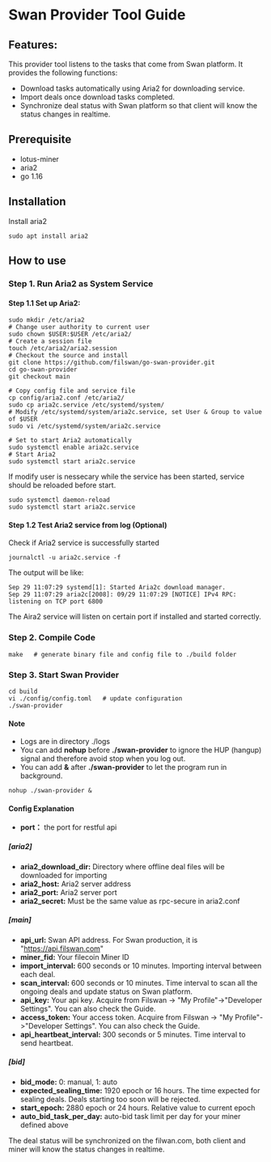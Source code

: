 # Swan Provider Tool Guide

## Features:

This provider tool listens to the tasks that come from Swan platform. It provides the following functions:

* Download tasks automatically using Aria2 for downloading service.
* Import deals once download tasks completed.
* Synchronize deal status with Swan platform so that client will know the status changes in realtime.

## Prerequisite
- lotus-miner
- aria2
- go 1.16

## Installation

Install aria2
```shell
sudo apt install aria2
```

## How to use

### Step 1. Run Aria2 as System Service

#### Step 1.1 Set up Aria2:

```shell
sudo mkdir /etc/aria2
# Change user authority to current user
sudo chown $USER:$USER /etc/aria2/
# Create a session file
touch /etc/aria2/aria2.session
# Checkout the source and install 
git clone https://github.com/filswan/go-swan-provider.git
cd go-swan-provider
git checkout main

# Copy config file and service file
cp config/aria2.conf /etc/aria2/
sudo cp aria2c.service /etc/systemd/system/
# Modify /etc/systemd/system/aria2c.service, set User & Group to value of $USER  
sudo vi /etc/systemd/system/aria2c.service

# Set to start Aria2 automatically
sudo systemctl enable aria2c.service
# Start Aria2
sudo systemctl start aria2c.service
```
If modify user is nessecary while the service has been started, service should be reloaded before start.
```shell
sudo systemctl daemon-reload
sudo systemctl start aria2c.service
```

#### Step 1.2 Test Aria2 service from log (Optional)

Check if Aria2 service is successfully started

```shell
journalctl -u aria2c.service -f
```
The output will be like:

```shell
Sep 29 11:07:29 systemd[1]: Started Aria2c download manager.
Sep 29 11:07:29 aria2c[2008]: 09/29 11:07:29 [NOTICE] IPv4 RPC: listening on TCP port 6800
```

The Aira2 service will listen on certain port if installed and started correctly.

### Step 2. Compile Code
```shell
make   # generate binary file and config file to ./build folder
```

### Step 3. Start Swan Provider
```shell
cd build
vi ./config/config.toml   # update configuration
./swan-provider
```

#### Note
- Logs are in directory ./logs
- You can add **nohup** before **./swan-provider** to ignore the HUP (hangup) signal and therefore avoid stop when you log out.
- You can add **&** after **./swan-provider** to let the program run in background.

```shell
nohup ./swan-provider &
```


#### Config Explanation
- **port：** the port for restful api

##### [aria2]
- **aria2_download_dir:** Directory where offline deal files will be downloaded for importing
- **aria2_host:** Aria2 server address
- **aria2_port:** Aria2 server port
- **aria2_secret:** Must be the same value as rpc-secure in aria2.conf

##### [main]
- **api_url:** Swan API address. For Swan production, it is "https://api.filswan.com"
- **miner_fid:** Your filecoin Miner ID
- **import_interval:** 600 seconds or 10 minutes. Importing interval between each deal.
- **scan_interval:** 600 seconds or 10 minutes. Time interval to scan all the ongoing deals and update status on Swan platform.
- **api_key:** Your api key. Acquire from Filswan -> "My Profile"->"Developer Settings". You can also check the Guide.
- **access_token:** Your access token. Acquire from Filswan -> "My Profile"->"Developer Settings". You can also check the Guide.
- **api_heartbeat_interval:** 300 seconds or 5 minutes. Time interval to send heartbeat.

##### [bid]
- **bid_mode:** 0: manual, 1: auto
- **expected_sealing_time:** 1920 epoch or 16 hours. The time expected for sealing deals. Deals starting too soon will be rejected.
- **start_epoch:** 2880 epoch or 24 hours. Relative value to current epoch
- **auto_bid_task_per_day:** auto-bid task limit per day for your miner defined above

The deal status will be synchronized on the filwan.com, both client and miner will know the status changes in realtime.
